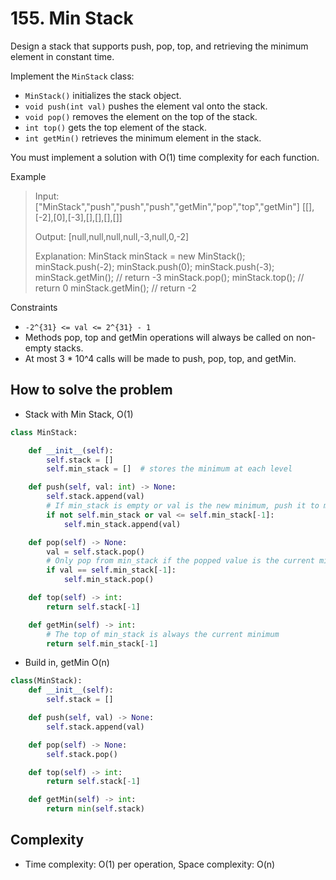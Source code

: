 # 155. Min Stack
<Badge type="warning" text="Medium" />[<Badge type="info" text="LeetCode" />](https://leetcode.com/problems/min-stack/)

Design a stack that supports push, pop, top, and retrieving the minimum element in constant time.

Implement the `MinStack` class:
- `MinStack()` initializes the stack object.
- `void push(int val)` pushes the element val onto the stack.
- `void pop()` removes the element on the top of the stack.
- `int top()` gets the top element of the stack.
- `int getMin()` retrieves the minimum element in the stack.

You must implement a solution with O(1) time complexity for each function.

Example
> Input: ["MinStack","push","push","push","getMin","pop","top","getMin"]
> [[],[-2],[0],[-3],[],[],[],[]]
>
> Output: [null,null,null,null,-3,null,0,-2]
>
> Explanation:
> MinStack minStack = new MinStack();
> minStack.push(-2);
> minStack.push(0);
> minStack.push(-3);
> minStack.getMin(); // return -3
> minStack.pop();
> minStack.top();    // return 0
> minStack.getMin(); // return -2

Constraints
- `-2^{31} <= val <= 2^{31} - 1`
- Methods pop, top and getMin operations will always be called on non-empty stacks.
- At most 3 * 10^4 calls will be made to push, pop, top, and getMin.

## How to solve the problem

- Stack with Min Stack, O(1)

```python
class MinStack:

    def __init__(self):
        self.stack = []
        self.min_stack = []  # stores the minimum at each level

    def push(self, val: int) -> None:
        self.stack.append(val)
        # If min_stack is empty or val is the new minimum, push it to min_stack
        if not self.min_stack or val <= self.min_stack[-1]:
            self.min_stack.append(val)

    def pop(self) -> None:
        val = self.stack.pop()
        # Only pop from min_stack if the popped value is the current minimum
        if val == self.min_stack[-1]:
            self.min_stack.pop()

    def top(self) -> int:
        return self.stack[-1]

    def getMin(self) -> int:
        # The top of min_stack is always the current minimum
        return self.min_stack[-1]
```
- Build in, getMin O(n)

```python
class(MinStack):
    def __init__(self):
        self.stack = []

    def push(self, val) -> None:
        self.stack.append(val)

    def pop(self) -> None:
        self.stack.pop()

    def top(self) -> int:
        return self.stack[-1]

    def getMin(self) -> int:
        return min(self.stack)
```

## Complexity
- Time complexity: O(1) per operation, Space complexity: O(n)

